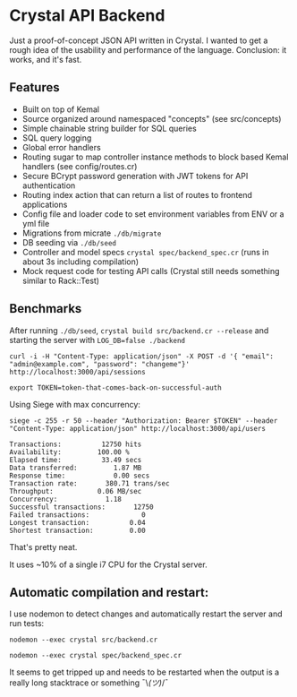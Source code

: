 # Crystal API Backend

Just a proof-of-concept JSON API written in Crystal. I wanted to get a rough idea of the usability and performance of the language. Conclusion: it works, and it's fast.

## Features

* Built on top of Kemal
* Source organized around namespaced "concepts" (see src/concepts)
* Simple chainable string builder for SQL queries
* SQL query logging
* Global error handlers
* Routing sugar to map controller instance methods to block based Kemal handlers (see config/routes.cr)
* Secure BCrypt password generation with JWT tokens for API authentication
* Routing index action that can return a list of routes to frontend applications
* Config file and loader code to set environment variables from ENV or a yml file
* Migrations from micrate `./db/migrate`
* DB seeding via `./db/seed`
* Controller and model specs `crystal spec/backend_spec.cr` (runs in about 3s including compilation)
* Mock request code for testing API calls (Crystal still needs something similar to Rack::Test)

## Benchmarks

After running `./db/seed`, `crystal build src/backend.cr --release` and starting the server with `LOG_DB=false ./backend`

`curl -i -H "Content-Type: application/json" -X POST -d '{ "email": "admin@example.com", "password": "changeme"}' http://localhost:3000/api/sessions`

`export TOKEN=token-that-comes-back-on-successful-auth`

Using Siege with max concurrency:

`siege -c 255 -r 50 --header "Authorization: Bearer $TOKEN" --header "Content-Type: application/json" http://localhost:3000/api/users`

```
Transactions:          12750 hits
Availability:         100.00 %
Elapsed time:          33.49 secs
Data transferred:         1.87 MB
Response time:            0.00 secs
Transaction rate:       380.71 trans/sec
Throughput:           0.06 MB/sec
Concurrency:            1.18
Successful transactions:       12750
Failed transactions:             0
Longest transaction:          0.04
Shortest transaction:         0.00
```

That's pretty neat.

It uses ~10% of a single i7 CPU for the Crystal server.

## Automatic compilation and restart:

I use nodemon to detect changes and automatically restart the server and run tests:

`nodemon --exec crystal src/backend.cr`

`nodemon --exec crystal spec/backend_spec.cr`

It seems to get tripped up and needs to be restarted when the output is a really long stacktrace or something ¯\\_(ツ)_/¯
